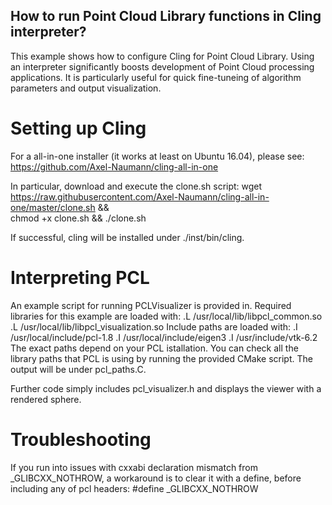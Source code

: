 ## How to run Point Cloud Library functions in Cling interpreter?
This example shows how to configure Cling for Point Cloud Library. Using an interpreter significantly boosts development of Point Cloud processing applications. It is particularly useful for quick fine-tuneing of algorithm parameters and output visualization.

# Setting up Cling
For a all-in-one installer (it works at least on Ubuntu 16.04), please see:
	https://github.com/Axel-Naumann/cling-all-in-one

In particular, download and execute the clone.sh script:
	wget https://raw.githubusercontent.com/Axel-Naumann/cling-all-in-one/master/clone.sh && \
	chmod +x clone.sh && ./clone.sh

If successful, cling will be installed under ./inst/bin/cling.

# Interpreting PCL
An example script for running PCLVisualizer is provided in.
Required libraries for this example are loaded with:
	.L /usr/local/lib/libpcl_common.so
	.L /usr/local/lib/libpcl_visualization.so
Include paths are loaded with:
	.I /usr/local/include/pcl-1.8
	.I /usr/local/include/eigen3
	.I /usr/include/vtk-6.2
The exact paths depend on your PCL istallation. You can check all the library paths that PCL is using by running the provided CMake script. The output will be under pcl_paths.C.

Further code simply includes pcl_visualizer.h and displays the viewer with a rendered sphere.

# Troubleshooting
If you run into issues with cxxabi declaration mismatch from _GLIBCXX_NOTHROW, a workaround is to clear it with a define, before including any of pcl headers:
	#define _GLIBCXX_NOTHROW

